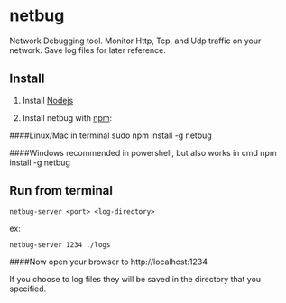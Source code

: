# netbug

Network Debugging tool. Monitor Http, Tcp, and Udp traffic on your network. Save log files for later reference.

## Install

1. Install [Nodejs](http://nodejs.org)

2. Install netbug with [npm](http://github.com/isaacs/npm):

####Linux/Mac in terminal
    sudo npm install -g netbug

####Windows recommended in powershell, but also works in cmd
    npm install -g netbug

## Run from terminal

    netbug-server <port> <log-directory>
    
ex:

    netbug-server 1234 ./logs

####Now open your browser to http://localhost:1234

If you choose to log files they will be saved in the directory that you specified.

